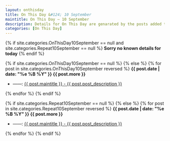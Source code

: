 ```yaml
---
layout: onthisday
title: On This Day &#124; 10 September
maintitle: On This Day — 10 September
description: Details for On This Day are genarated by the posts added to the website so the content is subject to changes/updates over time.
categories: [On This Day]
---
```


{% if site.categories.OnThisDay10September == null and site.categories.Repeat10September == null %}
<strong>Sorry no known details for today</strong>
{% endif %}

{% if site.categories.OnThisDay10September == null %}
{% else %}
{% for post in site.categories.OnThisDay10September reversed %}
<strong>{{ post.date | date: "%e %B %Y" }} {{ post.more }}</strong>
<ul>
<li> ——: <a href="{{ post.url }}">{{ post.maintitle }} - {{ post.post_description }}</a></li>
</ul>
{% endfor %}
{% endif %}

{% if site.categories.Repeat10September == null %}
{% else %}
{% for post in site.categories.Repeat10September reversed %}
<strong>{{ post.date | date: "%e %B %Y" }} {{ post.more }}</strong>
<ul>
<li> ——: <a href="{{ post.url }}">{{ post.maintitle }} - {{ post.post_description }}</a></li>
</ul>
{% endfor %}
{% endif %}
